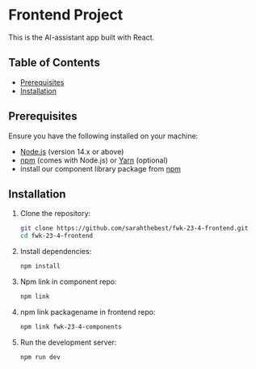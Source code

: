 # Frontend Project

This is the AI-assistant app built with React.

## Table of Contents
- [Prerequisites](#prerequisites)
- [Installation](#installation)

## Prerequisites

Ensure you have the following installed on your machine:
- [Node.js](https://nodejs.org/) (version 14.x or above)
- [npm](https://www.npmjs.com/) (comes with Node.js) or [Yarn](https://yarnpkg.com/) (optional)
- install our component library package from [npm](https://www.npmjs.com/package/@daniellaalolo/fwk-23-4-components)

## Installation

1. Clone the repository:

   ```bash
   git clone https://github.com/sarahthebest/fwk-23-4-frontend.git
   cd fwk-23-4-frontend

2. Install dependencies:

   ```bash
   npm install
   ```

3. Npm link in component repo:

   ```bash
   npm link
   ```

2. npm link packagename in frontend repo:

   ```bash
   npm link fwk-23-4-components
   ```
   
5. Run the development server:

   ```bash
   npm run dev
   ```

